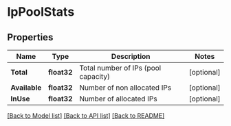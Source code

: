 # IpPoolStats

## Properties

Name | Type | Description | Notes
------------ | ------------- | ------------- | -------------
**Total** | **float32** | Total number of IPs (pool capacity) | [optional] 
**Available** | **float32** | Number of non allocated IPs | [optional] 
**InUse** | **float32** | Number of allocated IPs | [optional] 

[[Back to Model list]](../README.md#documentation-for-models) [[Back to API list]](../README.md#documentation-for-api-endpoints) [[Back to README]](../README.md)


